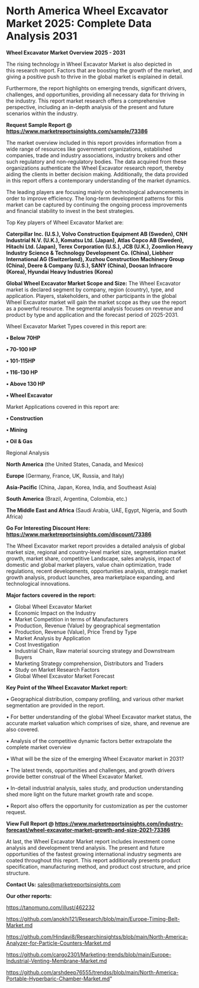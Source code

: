 # North America Wheel Excavator Market 2025: Complete Data Analysis 2031

<Strong> Wheel Excavator Market Overview 2025 - 2031</strong>

The rising technology in Wheel Excavator Market is also depicted in this research report. Factors that are boosting the growth of the market, and giving a positive push to thrive in the global market is explained in detail.

Furthermore, the report highlights on emerging trends, significant drivers, challenges, and opportunities, providing all necessary data for thriving in the industry. This report market research offers a comprehensive perspective, including an in-depth analysis of the present and future scenarios within the industry.

<strong>Request Sample Report @ <a href=https://www.marketreportsinsights.com/sample/73386>https://www.marketreportsinsights.com/sample/73386</a></strong>

The market overview included in this report provides information from a wide range of resources like government organizations, established companies, trade and industry associations, industry brokers and other such regulatory and non-regulatory bodies. The data acquired from these organizations authenticate the Wheel Excavator research report, thereby aiding the clients in better decision making. Additionally, the data provided in this report offers a contemporary understanding of the market dynamics.

The leading players are focusing mainly on technological advancements in order to improve efficiency. The long-term development patterns for this market can be captured by continuing the ongoing process improvements and financial stability to invest in the best strategies.

Top Key players of Wheel Excavator Market are:

<strong>Caterpillar Inc. (U.S.), Volvo Construction Equipment AB (Sweden), CNH Industrial N.V. (U.K.), Komatsu Ltd. (Japan), Atlas Copco AB (Sweden), Hitachi Ltd. (Japan), Terex Corporation (U.S.), JCB (U.K.), Zoomlion Heavy Industry Science & Technology Development Co. (China), Liebherr International AG (Switzerland), Xuzhou Construction Machinery Group (China), Deere & Company (U.S.), SANY (China), Doosan Infracore (Korea), Hyundai Heavy Industries (Korea)</strong>

<strong><b>Global Wheel Excavator Market Scope and Size:</b></strong>
The Wheel Excavator market is declared segment by company, region (country), type, and application. Players, stakeholders, and other participants in the global Wheel Excavator market will gain the market scope as they use the report as a powerful resource. The segmental analysis focuses on revenue and product by type and application and the forecast period of 2025-2031.

Wheel Excavator Market Types covered in this report are:

<strong>• Below 70HP

• 70-100 HP

• 101-115HP

• 116-130 HP

• Above 130 HP

• Wheel Excavator</strong>

Market Applications covered in this report are:

<strong>• Construction

• Mining

• Oil & Gas</strong> 

Regional Analysis

<strong>North America</strong> (the United States, Canada, and Mexico)

<strong>Europe</strong> (Germany, France, UK, Russia, and Italy)

<strong>Asia-Pacific</strong> (China, Japan, Korea, India, and Southeast Asia)

<strong>South America</strong> (Brazil, Argentina, Colombia, etc.)

<strong>The Middle East and Africa</strong> (Saudi Arabia, UAE, Egypt, Nigeria, and South Africa)

<strong>Go For Interesting Discount Here: <a href=https://www.marketreportsinsights.com/discount/73386>https://www.marketreportsinsights.com/discount/73386</a></strong>

The Wheel Excavator market report provides a detailed analysis of global market size, regional and country-level market size, segmentation market growth, market share, competitive Landscape, sales analysis, impact of domestic and global market players, value chain optimization, trade regulations, recent developments, opportunities analysis, strategic market growth analysis, product launches, area marketplace expanding, and technological innovations.

<strong><b>Major factors covered in the report:</b></strong>
<ul>
  <li>Global Wheel Excavator Market </li>
  <li>Economic Impact on the Industry</li>
  <li>Market Competition in terms of Manufacturers</li>
  <li>Production, Revenue (Value) by geographical segmentation</li>
  <li>Production, Revenue (Value), Price Trend by Type</li>
  <li>Market Analysis by Application</li>
  <li>Cost Investigation</li>
  <li>Industrial Chain, Raw material sourcing strategy and Downstream Buyers</li>
  <li>Marketing Strategy comprehension, Distributors and Traders</li>
  <li>Study on Market Research Factors</li>
  <li>Global Wheel Excavator Market Forecast</li>
</ul>

<strong><b>Key Point of the Wheel Excavator Market report:</b></strong>

• Geographical distribution, company profiling, and various other market segmentation are provided in the report.

• For better understanding of the global Wheel Excavator market status, the accurate market valuation which comprises of size, share, and revenue are also covered.

• Analysis of the competitive dynamic factors better extrapolate the complete market overview

• What will be the size of the emerging Wheel Excavator market in 2031?

• The latest trends, opportunities and challenges, and growth drivers provide better construal of the Wheel Excavator Market.

• In-detail industrial analysis, sales study, and production understanding shed more light on the future market growth rate and scope.

• Report also offers the opportunity for customization as per the customer request.

<strong><b>View Full Report @ <a href=https://www.marketreportsinsights.com/industry-forecast/wheel-excavator-market-growth-and-size-2021-73386>https://www.marketreportsinsights.com/industry-forecast/wheel-excavator-market-growth-and-size-2021-73386</a></b></strong>


At last, the Wheel Excavator Market report includes investment come analysis and development trend analysis. The present and future opportunities of the fastest growing international industry segments are coated throughout this report. This report additionally presents product specification, manufacturing method, and product cost structure, and price structure.

<strong>Contact Us:</strong>
sales@marketreportsinsights.com

<strong>Our other reports:</strong>

<a href=https://tanomuno.com/illust/462232>https://tanomuno.com/illust/462232</a>

<a href=https://github.com/anokhi121/Research/blob/main/Europe-Timing-Belt-Market.md>https://github.com/anokhi121/Research/blob/main/Europe-Timing-Belt-Market.md</a>

<a href=https://github.com/Hindavi8/Researchinsightss/blob/main/North-America-Analyzer-for-Particle-Counters-Market.md>https://github.com/Hindavi8/Researchinsightss/blob/main/North-America-Analyzer-for-Particle-Counters-Market.md</a>

<a href=https://github.com/cargo2301/Marketing-trends/blob/main/Europe-Industrial-Venting-Membrane-Market.md>https://github.com/cargo2301/Marketing-trends/blob/main/Europe-Industrial-Venting-Membrane-Market.md</a>

<a href=https://github.com/arshdeep76555/trendss/blob/main/North-America-Portable-Hyperbaric-Chamber-Market.md>https://github.com/arshdeep76555/trendss/blob/main/North-America-Portable-Hyperbaric-Chamber-Market.md</a>"
